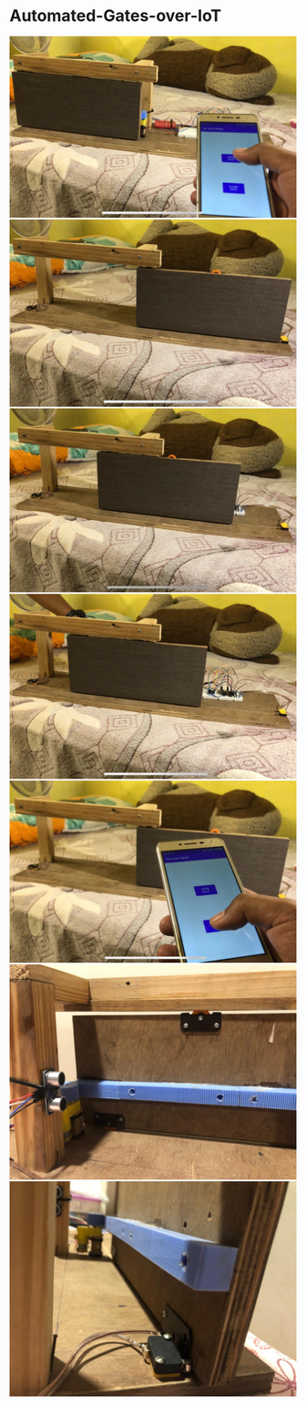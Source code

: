 # Automated-Gates-over-IoT
![](img1.jpeg)
![](img2.jpeg)
![](img3.jpeg)
![](img4.jpeg)
![](img5.jpeg)
![](img6.jpeg)
![](img7.jpeg)

